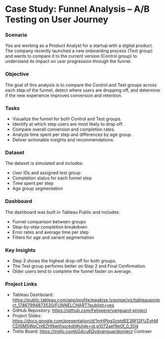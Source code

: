 # Case Study: Funnel Analysis – A/B Testing on User Journey

### Scenario

You are working as a Product Analyst for a startup with a digital product. The company recently launched a new onboarding process (Test group) and wants to compare it to the current version (Control group) to understand its impact on user progression through the funnel.

### Objective

The goal of this analysis is to compare the Control and Test groups across each step of the funnel, detect where users are dropping off, and determine if the new experience improves conversion and retention.

### Tasks

- Visualize the funnel for both Control and Test groups.
- Identify at which step users are most likely to drop off.
- Compare overall conversion and completion rates.
- Analyze time spent per step and differences by age group.
- Deliver actionable insights and recommendations.

### Dataset

The dataset is simulated and includes:
- User IDs and assigned test group
- Completion status for each funnel step
- Time spent per step
- Age group segmentation

### Dashboard

The dashboard was built in Tableau Public and includes:
- Funnel comparison between groups
- Step-by-step completion breakdown
- Error rates and average time per step
- Filters for age and variant segmentation

### Key Insights

- Step 3 shows the highest drop-off for both groups.
- The Test group performs better on Step 2 and Final Confirmation.
- Older users tend to complete the funnel faster on average.

### Project Links

- Tableau Dashboard: https://public.tableau.com/app/profile/ewakise.lysonge/viz/tableauproject_17467994873520/FUNNELCHART?publish=yes
- GitHub Repository: https://github.com/Felixpere/vanguard-project
- Project Slides: https://docs.google.com/presentation/d/1mHPbg3zptdEE3Rf12FUZyhMCDlSM5WpCnl8ZHNwthso/edit#slide=id.g1072aef9e0f_0_504
- Trello Board: https://trello.combG4cu6Qydvanguardproject
Contraer




